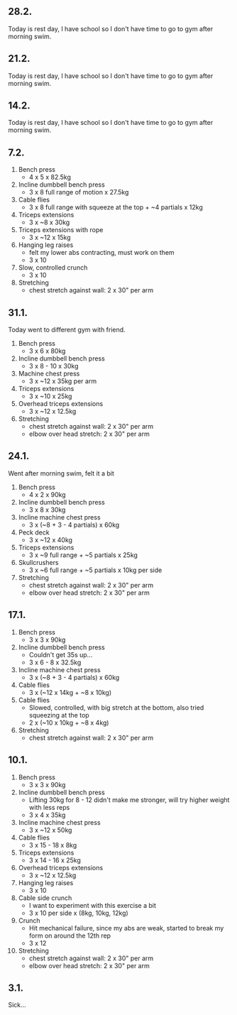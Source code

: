 ## 28.2.

Today is rest day, I have school so I don't have time to go to gym after
morning swim.

## 21.2.

Today is rest day, I have school so I don't have time to go to gym after
morning swim.

## 14.2.

Today is rest day, I have school so I don't have time to go to gym after
morning swim.

## 7.2.

1. Bench press
   - 4 x 5 x 82.5kg
2. Incline dumbbell bench press
   - 3 x 8 full range of motion x 27.5kg
3. Cable flies
   - 3 x 8 full range with squeeze at the top + ~4 partials x 12kg
4. Triceps extensions
   - 3 x ~8 x 30kg
5. Triceps extensions with rope
   - 3 x ~12 x 15kg
6. Hanging leg raises
   - felt my lower abs contracting, must work on them
   - 3 x 10
7. Slow, controlled crunch
   - 3 x 10
8. Stretching
   - chest stretch against wall: 2 x 30" per arm

## 31.1.

Today went to different gym with friend.

1. Bench press
   - 3 x 6 x 80kg
2. Incline dumbbell bench press
   - 3 x 8 - 10 x 30kg
3. Machine chest press
   - 3 x ~12 x 35kg per arm
4. Triceps extensions
   - 3 x ~10 x 25kg
5. Overhead triceps extensions
   - 3 x ~12 x 12.5kg
6. Stretching
   - chest stretch against wall: 2 x 30" per arm
   - elbow over head stretch: 2 x 30" per arm

## 24.1.

Went after morning swim, felt it a bit

1. Bench press
   - 4 x 2 x 90kg
2. Incline dumbbell bench press
   - 3 x 8 x 30kg
3. Incline machine chest press
   - 3 x (~8 + 3 - 4 partials) x 60kg
4. Peck deck
   - 3 x ~12 x 40kg
5. Triceps extensions
   - 3 x ~9 full range + ~5 partials x 25kg
6. Skullcrushers
   - 3 x ~6 full range + ~5 partials x 10kg per side
7. Stretching
   - chest stretch against wall: 2 x 30" per arm
   - elbow over head stretch: 2 x 30" per arm

## 17.1.

1. Bench press
   - 3 x 3 x 90kg
2. Incline dumbbell bench press
   - Couldn't get 35s up...
   - 3 x 6 - 8 x 32.5kg
3. Incline machine chest press
   - 3 x (~8 + 3 - 4 partials) x 60kg
4. Cable flies
   - 3 x (~12 x 14kg + ~8 x 10kg)
5. Cable flies
   - Slowed, controlled, with big stretch at the bottom, also tried squeezing
     at the top
   - 2 x (~10 x 10kg + ~8 x 4kg)
6. Stretching
   - chest stretch against wall: 2 x 30" per arm

## 10.1.

1. Bench press
   - 3 x 3 x 90kg
2. Incline dumbbell bench press
   - Lifting 30kg for 8 - 12 didn't make me stronger, will try higher weight
     with less reps
   - 3 x 4 x 35kg
3. Incline machine chest press
   - 3 x ~12 x 50kg
4. Cable flies
   - 3 x 15 - 18 x 8kg
5. Triceps extensions
   - 3 x 14 - 16 x 25kg
6. Overhead triceps extensions
   - 3 x ~12 x 12.5kg
7. Hanging leg raises
   - 3 x 10
8. Cable side crunch
   - I want to experiment with this exercise a bit
   - 3 x 10 per side x (8kg, 10kg, 12kg)
9. Crunch
   - Hit mechanical failure, since my abs are weak, started to break my form
     on around the 12th rep
   - 3 x 12
10. Stretching
    - chest stretch against wall: 2 x 30" per arm
    - elbow over head stretch: 2 x 30" per arm

## 3.1.

Sick...
